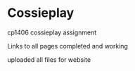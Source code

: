 # Cossieplay
cp1406 cossieplay assignment


Links to all pages completed and working

uploaded all files for website 
